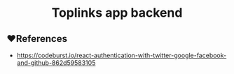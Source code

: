 <h1 align="center">Toplinks app backend</h1>

## ❤️References
- https://codeburst.io/react-authentication-with-twitter-google-facebook-and-github-862d59583105
